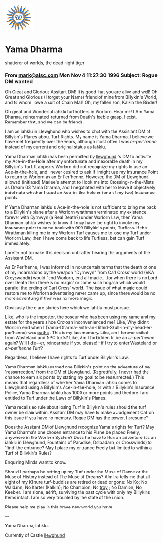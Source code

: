 ![wsun](assets/wsun.gif)

# Yama Dharma

shatterer of worlds, the dead night tiger

### From mark@alsc.com Mon Nov 4 11:27:30 1996 Subject: Rogue DM wanted

 Oh Great and Glorious Assitant DM! It is good that you are alive and well! Oh Great and Glorious (I forget your Name) friend of mine from Billykin's World, and to whom I owe a suit of Chain Mail! Oh, my fallen son, Kalkin the Binder! 

 Oh great and Wonderful iahklu turfholders in Worlorn. Hear me! I Am Yama Dharma, reincarnated, returned from Death's feeble grasp. I exist. Remember that, and we can be friends. 

 I am an iahklu in Llewghund who wishes to chat with the Assistant DM of Billykin's Planes about Turf Rights. My name is Yama Dharma. I believe we have met frequently over the years, although most often I was *er-per’henne* instead of my current and original status as Iahklu. 

 Yama Dharman iahklu has been permitted by  [llewghund](llewghund.md) 's DM to activate my Ace-in-the-Hole after my unfortunate and inexorable death in my Billykin's Turf. It appears Worlorn did not recognize my rights to use an Ace-in-the-hole, and I never desired to ask if I might use my Insurance Point to return to Worlorn as an Er Per'henne. However, the DM of Llewghund allowed (initiated) Marlee's attempt to Hook me into Crossing-in-the-Mists as Dream 03 Yama Dharma, and I negotiated with her to leave it objectively indefinate whether I used an Ace-in-the-hole or (one of my two) Insurance points. 

 If Yama Dharman iahklu's Ace-in-the-hole is not sufficient to bring me back to a Billykin's plane after a Worlorn wrathman terminated my existence forever with Dyrnwyn (a Real Death?) under Worlorn Law, then Yama Dharman iahklu wishes to know if I may have the right to invoke my insurance point to come back with 999 Billykin's points, Turfless. If the Wrathman killing me in my Worlorn Turf causes me to lose my Turf under Worlorn Law, then I have come back to life Turfless, but can gain Turf immediately. 

 I prefer not to make this decision until after hearing the arguments of the Assistant DM. 

 As Er Per'henne, I was informed in no uncertain terms that the death of one of my incarnations by the weapon "Dyrnwyn" from Carl Cross' world (AKA Greyswandir) would "end Worlorn, end all magic....for when there is no Lord over Death then there is no magic' or some such hogash which would parallel the ending of Carl Cross' world. The issue of what magic could restore me to Worlorn adventuring never came up, since there would be no more adventuing if ther was no more magic. 

 Obviously there are stories here which we Iahklu must pursue. 

 Like, who is the impostor, the poseur who has been using my name and my estate for the years since Crotoan inconvenienced me? Like, Why didn't Worlorn end when I (Yama-Dharma- with-an-Illithid-Skull-in-my-head-er-per’henne) was  [paths](paths.md) . This is my last memory. Like, am I forever exiled from Wasteland and NPC turfs? Like, Am I forbidden to be an *er-per’henne* again? Will I die--er, reincarnate if you please!--if I try to enter Wasteland or *er-per’henne* Turf? 

 Regardless, I believe I have rights to Turf under Billykin's Law. 

 Yama Dharman iahklu earned one Billykin's point on the adventure of my 'ressurrection,' from the DM of Llewghund. (Regrettfully, I never had the chance to earn six points by stating my goal to be ressurrected.) This means that regardless of whether Yama Dharman iahklu comes to Llewghund using a Billykin's Ace-in-the-hole, or with a Billykin's Insurance Policy, Yama Dharman iahklu has 1000 or more points and therfore I am entitled to Turf under the Laws of Billykin's Planes. 

 Yama recalls no rule about losing Turf in Billykin's rules should the turf owner be slain within. Assitant DM may have to make a Judgement Call on this issue if you have no memory. Rogue DM has the power, I presume? 

 Does the Assitant DM of Llewghund recognize Yama's rights for Turf? May Yama Dharma's one chosen entrance to his Plane be placed Freely, anywhere in the Worlorn System? Does he have to Run an adventure (as an iahklu in Llewghund, Fountains of Paradise, Dolbadarn, or Crosswinds) to 'find' the entrance? May I place my entrance Freely but limited to within a Turf of Billykin's Rules? 

 Enquiring Minds want to know. 

 Should I perhaps be setting up my Turf under the Muse of Dance or the Muse of History instead of The Muse of Dreams? Almitra tells me that all eight of my Klinure turf-buddies are retired or dead or gone: No Ko; No Waldann; No Karter (Kalkin); No Champion; No  [troy](troy.md) ; No Damion; No Keebler. I am alone, adrift, surviving the past cycle with only my Billykins Items intact. I am so very troubled by the state of the union. 

 Please help me play in this brave new world you have. 

 --

 Yama Dharma, Iahklu.

 Currently of Castle  [llewghund](llewghund.md)  

 
